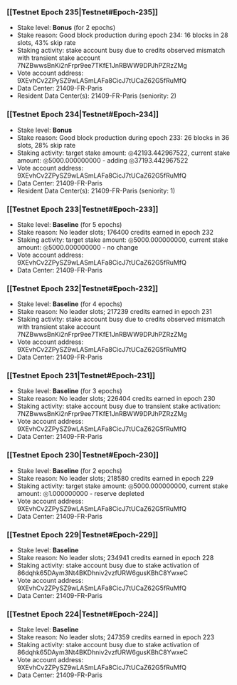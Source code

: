 ### [[Testnet Epoch 235|Testnet#Epoch-235]]
* Stake level: **Bonus** (for 2 epochs)
* Stake reason: Good block production during epoch 234: 16 blocks in 28 slots, 43% skip rate
* Staking activity: stake account busy due to credits observed mismatch with transient stake account 7NZBwwsBnKi2nFrpr9ee7TKfE1JnRBWW9DPJhPZRzZMg
* Vote account address: 9XEvhCv2ZPySZ9wLASmLAFa8CicJ7tUCaZ62G5fRuMfQ
* Data Center: 21409-FR-Paris
* Resident Data Center(s): 21409-FR-Paris (seniority: 2)
### [[Testnet Epoch 234|Testnet#Epoch-234]]
* Stake level: **Bonus**
* Stake reason: Good block production during epoch 233: 26 blocks in 36 slots, 28% skip rate
* Staking activity: target stake amount: ◎42193.442967522, current stake amount: ◎5000.000000000 - adding ◎37193.442967522
* Vote account address: 9XEvhCv2ZPySZ9wLASmLAFa8CicJ7tUCaZ62G5fRuMfQ
* Data Center: 21409-FR-Paris
* Resident Data Center(s): 21409-FR-Paris (seniority: 1)
### [[Testnet Epoch 233|Testnet#Epoch-233]]
* Stake level: **Baseline** (for 5 epochs)
* Stake reason: No leader slots; 176400 credits earned in epoch 232
* Staking activity: target stake amount: ◎5000.000000000, current stake amount: ◎5000.000000000 - no change
* Vote account address: 9XEvhCv2ZPySZ9wLASmLAFa8CicJ7tUCaZ62G5fRuMfQ
* Data Center: 21409-FR-Paris
### [[Testnet Epoch 232|Testnet#Epoch-232]]
* Stake level: **Baseline** (for 4 epochs)
* Stake reason: No leader slots; 217239 credits earned in epoch 231
* Staking activity: stake account busy due to credits observed mismatch with transient stake account 7NZBwwsBnKi2nFrpr9ee7TKfE1JnRBWW9DPJhPZRzZMg
* Vote account address: 9XEvhCv2ZPySZ9wLASmLAFa8CicJ7tUCaZ62G5fRuMfQ
* Data Center: 21409-FR-Paris
### [[Testnet Epoch 231|Testnet#Epoch-231]]
* Stake level: **Baseline** (for 3 epochs)
* Stake reason: No leader slots; 226404 credits earned in epoch 230
* Staking activity: stake account busy due to transient stake activation: 7NZBwwsBnKi2nFrpr9ee7TKfE1JnRBWW9DPJhPZRzZMg
* Vote account address: 9XEvhCv2ZPySZ9wLASmLAFa8CicJ7tUCaZ62G5fRuMfQ
* Data Center: 21409-FR-Paris
### [[Testnet Epoch 230|Testnet#Epoch-230]]
* Stake level: **Baseline** (for 2 epochs)
* Stake reason: No leader slots; 218580 credits earned in epoch 229
* Staking activity: target stake amount: ◎5000.000000000, current stake amount: ◎1.000000000 - reserve depleted
* Vote account address: 9XEvhCv2ZPySZ9wLASmLAFa8CicJ7tUCaZ62G5fRuMfQ
* Data Center: 21409-FR-Paris
### [[Testnet Epoch 229|Testnet#Epoch-229]]
* Stake level: **Baseline**
* Stake reason: No leader slots; 234941 credits earned in epoch 228
* Staking activity: stake account busy due to stake activation of 86dqhk65DAym3Nt4BKDhniv2vzfURW6gusKBhC8YwxeC
* Vote account address: 9XEvhCv2ZPySZ9wLASmLAFa8CicJ7tUCaZ62G5fRuMfQ
* Data Center: 21409-FR-Paris
### [[Testnet Epoch 224|Testnet#Epoch-224]]
* Stake level: **Baseline**
* Stake reason: No leader slots; 247359 credits earned in epoch 223
* Staking activity: stake account busy due to stake activation of 86dqhk65DAym3Nt4BKDhniv2vzfURW6gusKBhC8YwxeC
* Vote account address: 9XEvhCv2ZPySZ9wLASmLAFa8CicJ7tUCaZ62G5fRuMfQ
* Data Center: 21409-FR-Paris